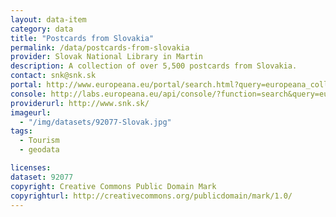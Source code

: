 ```yaml
---
layout: data-item
category: data
title: "Postcards from Slovakia"
permalink: /data/postcards-from-slovakia
provider: Slovak National Library in Martin
description: A collection of over 5,500 postcards from Slovakia.
contact: snk@snk.sk
portal: http://www.europeana.eu/portal/search.html?query=europeana_collectionName%3A92077*&rows=24
console: http://labs.europeana.eu/api/console/?function=search&query=europeana_collectionName%3A92077*&rows=24
providerurl: http://www.snk.sk/
imageurl:
  - "/img/datasets/92077-Slovak.jpg"
tags:
  - Tourism
  - geodata

licenses:
dataset: 92077
copyright: Creative Commons Public Domain Mark
copyrighturl: http://creativecommons.org/publicdomain/mark/1.0/
---
```

